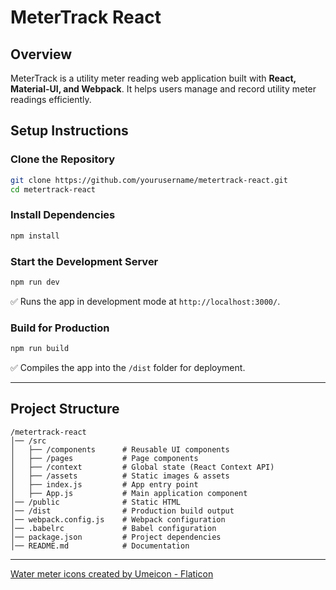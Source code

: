 # MeterTrack React

## Overview
MeterTrack is a utility meter reading web application built with **React, Material-UI, and Webpack**.
It helps users manage and record utility meter readings efficiently.

## Setup Instructions
### **Clone the Repository**
```sh
git clone https://github.com/yourusername/metertrack-react.git
cd metertrack-react
```

### **Install Dependencies**
```sh
npm install
```

### **Start the Development Server**
```sh
npm run dev
```
✅ Runs the app in development mode at `http://localhost:3000/`.

### **Build for Production**
```sh
npm run build
```
✅ Compiles the app into the `/dist` folder for deployment.

---

## **Project Structure**
```
/metertrack-react
│── /src
│   ├── /components      # Reusable UI components
│   ├── /pages           # Page components
│   ├── /context         # Global state (React Context API)
│   ├── /assets          # Static images & assets
│   ├── index.js         # App entry point
│   ├── App.js           # Main application component
│── /public              # Static HTML
│── /dist                # Production build output
│── webpack.config.js    # Webpack configuration
│── .babelrc             # Babel configuration
│── package.json         # Project dependencies
│── README.md            # Documentation
```
---

<a href="https://www.flaticon.com/free-icons/water-meter" title="water meter icons">Water meter icons created by Umeicon - Flaticon</a>
